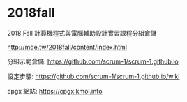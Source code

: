 # 2018fall
2018 Fall 計算機程式與電腦輔助設計實習課程分組倉儲

http://mde.tw/2018fall/content/index.html

分組示範倉儲: https://github.com/scrum-1/scrum-1.github.io

設定步驟: https://github.com/scrum-1/scrum-1.github.io/wiki

cpgx 網站: https://cpgx.kmol.info
